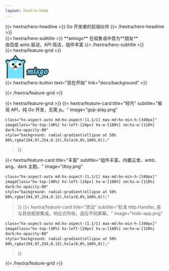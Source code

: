 ```yaml
---
layout: hextra-home
---
```


<div class="hx-mb-12">
{{< hextra/hero-headline >}}
Go 开发者的前端伙伴
{{< /hextra/hero-headline >}}
</div>

<div class="hx-mb-12">
{{< hextra/hero-subtitle >}}
**amisgo**</span> 在祖鲁语中意为**朋友**</br>
由百度 amis 驱动，API 简洁，组件丰富
{{< /hextra/hero-subtitle >}}
</div>


<div class="hx-mb-12">
{{< hextra/feature-grid >}}

<div>
    <img src="logo-with-text.svg" alt="amisgo logo" />
</div>


<div class="hx-mb-6">
{{< hextra/hero-button text="现在开始" link="docs/background" >}}
</div>

{{< /hextra/feature-grid >}}
</div>

{{< hextra/feature-grid >}}
  {{< hextra/feature-card
    title="轻巧"
    subtitle="极简 API，纯 Go 开发，无需 js。"
    image="gop-play.png"

    class="hx-aspect-auto md:hx-aspect-[1.1/1] max-md:hx-min-h-[340px]"
    imageClass="hx-top-[40%] hx-left-[24px] hx-w-[180%] sm:hx-w-[110%] dark:hx-opacity-80"
    style="background: radial-gradient(ellipse at 50% 80%,rgba(194,97,254,0.15),hsla(0,0%,100%,0));"
  >}}

  {{< hextra/feature-card
    title="丰富"
    subtitle="组件丰富，内置云舍、antd、ang、dark 主题。"
    image="dtoy.png"

    class="hx-aspect-auto md:hx-aspect-[1.1/1] max-md:hx-min-h-[340px]"
    imageClass="hx-top-[40%] hx-left-[24px] hx-w-[180%] sm:hx-w-[110%] dark:hx-opacity-80"
    style="background: radial-gradient(ellipse at 50% 80%,rgba(194,97,254,0.15),hsla(0,0%,100%,0));"
  >}}
  {{< hextra/feature-card
    title="灵动"
    subtitle="标准 http.Handler, 易与其他框架集成。响应式布局，适应不同屏幕。"
    image="todo-app.png"

    class="hx-aspect-auto md:hx-aspect-[1.1/1] max-md:hx-min-h-[340px]"
    imageClass="hx-top-[40%] hx-left-[24px] hx-w-[180%] sm:hx-w-[110%] dark:hx-opacity-80"
    style="background: radial-gradient(ellipse at 50% 80%,rgba(194,97,254,0.15),hsla(0,0%,100%,0));"
  >}}

{{< /hextra/feature-grid >}}
